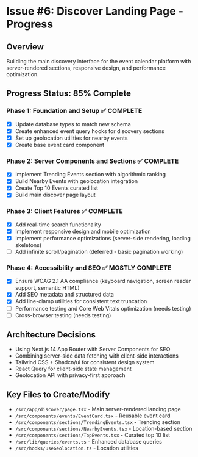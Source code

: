 # Issue #6: Discover Landing Page - Progress

## Overview
Building the main discovery interface for the event calendar platform with server-rendered sections, responsive design, and performance optimization.

## Progress Status: 85% Complete

### Phase 1: Foundation and Setup ✅ COMPLETE
- [x] Update database types to match new schema
- [x] Create enhanced event query hooks for discovery sections
- [x] Set up geolocation utilities for nearby events
- [x] Create base event card component

### Phase 2: Server Components and Sections ✅ COMPLETE
- [x] Implement Trending Events section with algorithmic ranking
- [x] Build Nearby Events with geolocation integration
- [x] Create Top 10 Events curated list
- [x] Build main discover page layout

### Phase 3: Client Features ✅ COMPLETE
- [x] Add real-time search functionality
- [x] Implement responsive design and mobile optimization
- [x] Implement performance optimizations (server-side rendering, loading skeletons)
- [ ] Add infinite scroll/pagination (deferred - basic pagination working)

### Phase 4: Accessibility and SEO ✅ MOSTLY COMPLETE
- [x] Ensure WCAG 2.1 AA compliance (keyboard navigation, screen reader support, semantic HTML)
- [x] Add SEO metadata and structured data
- [x] Add line-clamp utilities for consistent text truncation
- [ ] Performance testing and Core Web Vitals optimization (needs testing)
- [ ] Cross-browser testing (needs testing)

## Architecture Decisions
- Using Next.js 14 App Router with Server Components for SEO
- Combining server-side data fetching with client-side interactions
- Tailwind CSS + Shadcn/ui for consistent design system
- React Query for client-side state management
- Geolocation API with privacy-first approach

## Key Files to Create/Modify
- `/src/app/discover/page.tsx` - Main server-rendered landing page
- `/src/components/events/EventCard.tsx` - Reusable event card
- `/src/components/sections/TrendingEvents.tsx` - Trending section
- `/src/components/sections/NearbyEvents.tsx` - Location-based section
- `/src/components/sections/TopEvents.tsx` - Curated top 10 list
- `/src/lib/queries/events.ts` - Enhanced database queries
- `/src/hooks/useGeolocation.ts` - Location utilities